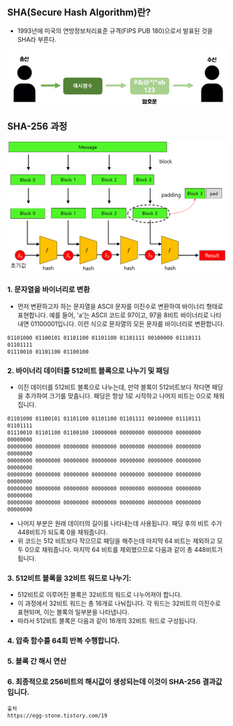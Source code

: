 
## SHA(Secure Hash Algorithm)란?
- 1993년에 미국의 연방정보처리표준 규격(FIPS PUB 180)으로서 발표된 것을 SHA라 부른다.


![해시함수.png](..%2F..%2Fetc%2Fimage%2FSECURITY%2F%ED%95%B4%EC%8B%9C%ED%95%A8%EC%88%98.png)

## SHA-256 과정


![sha256-02.png](..%2F..%2Fetc%2Fimage%2FSECURITY%2Fsha256-02.png) 


### 1. 문자열을 바이너리로 변환
- 먼저 변환하고자 하는 문자열을 ASCII 문자를 이진수로 변환하여 바이너리 형태로 표현합니다. 예를 들어, 'a'는 ASCII 코드로 97이고, 97을 8비트 바이너리로 나타내면 01100001입니다. 이런 식으로 문자열의 모든 문자를 바이너리로 변환합니다.

```
01101000 01100101 01101100 01101100 01101111 00100000 01110111 01101111
01110010 01101100 01100100
```

### 2. 바이너리 데이터를 512비트 블록으로 나누기 및 패딩
- 이진 데이터를 512비트 블록으로 나누는데, 만약 블록이 512비트보다 작다면 패딩을 추가하여 크기를 맞춥니다. 패딩은 항상 1로 시작하고 나머지 비트는 0으로 채워집니다.
```
01101000 01100101 01101100 01101100 01101111 00100000 01110111 01101111
01110010 01101100 01100100 10000000 00000000 00000000 00000000 00000000
00000000 00000000 00000000 00000000 00000000 00000000 00000000 00000000
00000000 00000000 00000000 00000000 00000000 00000000 00000000 00000000
00000000 00000000 00000000 00000000 00000000 00000000 00000000 00000000
00000000 00000000 00000000 00000000 00000000 00000000 00000000 00000000
00000000 00000000 00000000 00000000 00000000 00000000 00000000 00000000
```
- 나머지 부분은 원래 데이터의 길이를 나타내는데 사용됩니다. 패딩 후의 비트 수가 448비트가 되도록 0을 채워줍니다.
- 위 코드는 512 비트보다 작으므로 패딩을 해주는데 마지막 64 비트는 제외하고 모두 0으로 채워줍니다. 마지막 64 비트를 제외했으므로 다음과 같이 총 448비트가 됩니다.


### 3. 512비트 블록을 32비트 워드로 나누기:
- 512비트로 이루어진 블록은 32비트의 워드로 나누어져야 합니다. 
- 이 과정에서 32비트 워드는 총 16개로 나눠집니다. 각 워드는 32비트의 이진수로 표현되며, 이는 블록의 일부분을 나타냅니다.
- 따라서 512비트 블록은 다음과 같이 16개의 32비트 워드로 구성됩니다.

### 4. 압축 함수를 64회 반복 수행합니다.

### 5. 블록 간 해시 연산

### 6. 최종적으로 256비트의 해시값이 생성되는데 이것이 SHA-256 결과값입니다.


```
출처
https://egg-stone.tistory.com/19
```

